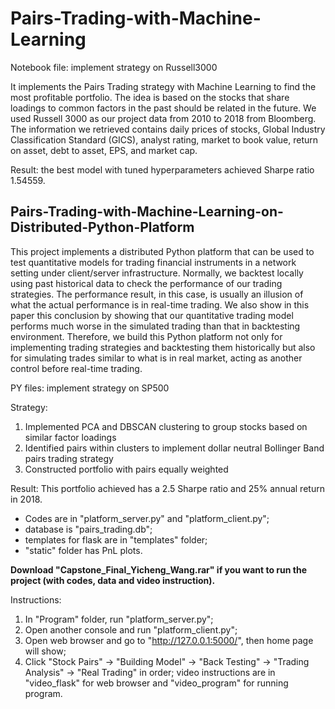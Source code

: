 # Pairs-Trading-with-Machine-Learning

Notebook file: implement strategy on Russell3000  

It implements the Pairs Trading strategy with Machine Learning to find the most profitable portfolio. 
The idea is based on the stocks that share loadings to common factors in the past should be related in the future.
We used Russell 3000 as our project data from 2010 to 2018 from Bloomberg. 
The information we retrieved contains daily prices of stocks, Global Industry Classification Standard (GICS), analyst rating, market to book value, return on asset, debt to asset, EPS, and market cap.  

Result: the best model with tuned hyperparameters achieved Sharpe ratio 1.54559.

## Pairs-Trading-with-Machine-Learning-on-Distributed-Python-Platform

This project implements a distributed Python platform that can be used to test quantitative models for trading financial instruments in a network setting under client/server infrastructure. Normally, we backtest locally using past historical data to check the performance of our trading strategies. The performance result, in this case, is usually an illusion of what the actual performance is in real-time trading. We also show in this paper this conclusion by showing that our quantitative trading model performs much worse in the simulated trading than that in backtesting environment. Therefore, we build this Python platform not only for implementing trading strategies and backtesting them historically but also for simulating trades similar to what is in real market, acting as another control before real-time trading.

PY files: implement strategy on SP500  

Strategy:
1. Implemented PCA and DBSCAN clustering to group stocks based on similar factor loadings  
2. Identified pairs within clusters to implement dollar neutral Bollinger Band pairs trading strategy  
3. Constructed portfolio with pairs equally weighted  

Result: This portfolio achieved has a 2.5 Sharpe ratio and 25% annual return in 2018.  

* Codes are in "platform_server.py" and "platform_client.py"; 
* database is "pairs_trading.db"; 
* templates for flask are in "templates" folder; 
* "static" folder has PnL plots.

**Download "Capstone_Final_Yicheng_Wang.rar" if you want to run the project (with codes, data and video instruction).**

Instructions:
1. In "Program" folder, run "platform_server.py";
2. Open another console and run "platform_client.py";
3. Open web browser and go to "http://127.0.0.1:5000/", then home page will show;
4. Click "Stock Pairs" -> "Building Model" -> "Back Testing" -> "Trading Analysis" -> "Real Trading" in order;
video instructions are in "video_flask" for web browser and "video_program" for running program.
